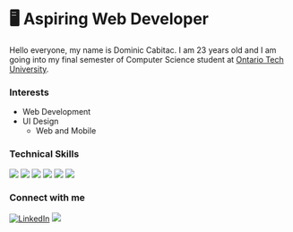 # 🖥 Aspiring Web Developer
Hello everyone, my name is Dominic Cabitac. I am 23 years old and I am going into my final semester of Computer Science student at [Ontario Tech University](https://ontariotechu.ca). 

### Interests
- Web Development
- UI Design
  - Web and Mobile

### Technical Skills
<img src='https://img.shields.io/badge/-HTML-orange'> <img src='https://img.shields.io/badge/-CSS-blue'> <img src='https://img.shields.io/badge/-JavaScript-yellow'> <img src='https://img.shields.io/badge/-React-5ED3F3'> <img src='https://img.shields.io/badge/-Sketch App-F5A801'> <img src='https://img.shields.io/badge/-Dart-F5A801'> 

### Connect with me
<a href="https://www.linkedin.com/in/dominic-cabitac/"><img src="https://img.shields.io/badge/LinkedIn-%230077B5.svg?&style=flat-square&logo=linkedin&logoColor=white" alt="LinkedIn"></a>
<img src='https://img.shields.io/badge/-Website-grey.svg?logo=https://simpleicons.org/icons/wikipedia.svg'>

